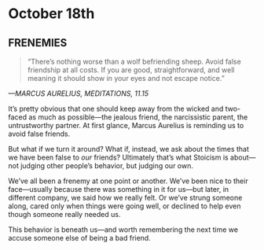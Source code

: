 # October 18th
## FRENEMIES

> “There’s nothing worse than a wolf befriending sheep. Avoid false friendship at all costs. If you are good, straightforward, and well meaning it should show in your eyes and not escape notice.”

*—MARCUS AURELIUS, MEDITATIONS, 11.15*

It’s pretty obvious that one should keep away from the wicked and two-faced as much as possible—the jealous friend, the narcissistic parent, the untrustworthy partner. At first glance, Marcus Aurelius is reminding us to avoid false friends.

But what if we turn it around? What if, instead, we ask about the times that we have been false to *our* friends? Ultimately that’s what Stoicism is about—not judging other people’s behavior, but judging our own.

We’ve all been a frenemy at one point or another. We’ve been nice to their face—usually because there was something in it for us—but later, in different company, we said how we really felt. Or we’ve strung someone along, cared only when things were going well, or declined to help even though someone really needed us.

This behavior is beneath us—and worth remembering the next time we accuse someone else of being a bad friend.

